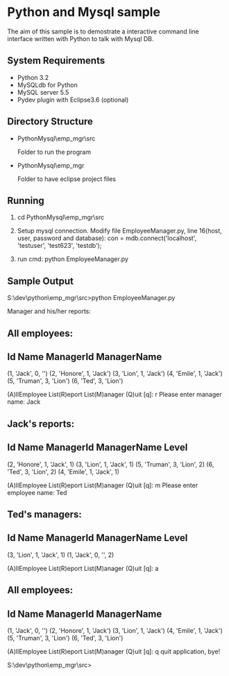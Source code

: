 Python and Mysql sample
=================================

The aim of this sample is to demostrate a interactive command line interface written with Python to talk with Mysql DB.

System Requirements
-------------------
* Python 3.2
* MySQLdb for Python
* MySQL server 5.5
* Pydev plugin with Eclipse3.6 (optional)

Directory Structure
-------------------

* PythonMysql\emp_mgr\src
  
  Folder to run the program

* PythonMysql\emp_mgr
  
  Folder to have eclipse project files


Running
-------
1. cd PythonMysql\emp_mgr\src

2. Setup mysql connection.
   Modify file EmployeeManager.py, line 16(host, user, password and database):
        con = mdb.connect('localhost', 'testuser', 'test623', 'testdb');

3. run cmd:
   python EmployeeManager.py


Sample Output
--------------
S:\dev\python\emp_mgr\src>python EmployeeManager.py

Manager and his/her reports:


All employees:
-----------------------------------
Id Name ManagerId ManagerName
-----------------------------------
(1, 'Jack', 0, '')
(2, 'Honore', 1, 'Jack')
(3, 'Lion', 1, 'Jack')
(4, 'Emile', 1, 'Jack')
(5, 'Truman', 3, 'Lion')
(6, 'Ted', 3, 'Lion')

 (A)llEmployee  List(R)eport  List(M)anager  (Q)uit [q]: r
Please enter manager name: Jack

Jack's reports:
-----------------------------------
Id Name ManagerId ManagerName Level
-----------------------------------
(2, 'Honore', 1, 'Jack', 1)
(3, 'Lion', 1, 'Jack', 1)
(5, 'Truman', 3, 'Lion', 2)
(6, 'Ted', 3, 'Lion', 2)
(4, 'Emile', 1, 'Jack', 1)

 (A)llEmployee  List(R)eport  List(M)anager  (Q)uit [q]: m
Please enter employee name: Ted

Ted's managers:
-----------------------------------
Id Name ManagerId ManagerName Level
-----------------------------------
(3, 'Lion', 1, 'Jack', 1)
(1, 'Jack', 0, '', 2)

 (A)llEmployee  List(R)eport  List(M)anager  (Q)uit [q]: a

All employees:
-----------------------------------
Id Name ManagerId ManagerName
-----------------------------------
(1, 'Jack', 0, '')
(2, 'Honore', 1, 'Jack')
(3, 'Lion', 1, 'Jack')
(4, 'Emile', 1, 'Jack')
(5, 'Truman', 3, 'Lion')
(6, 'Ted', 3, 'Lion')

 (A)llEmployee  List(R)eport  List(M)anager  (Q)uit [q]: q
quit application, bye!

S:\dev\python\emp_mgr\src>
